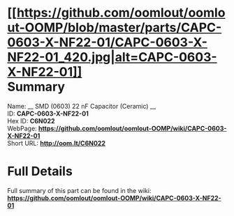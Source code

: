 
[[https://github.com/oomlout/oomlout-OOMP/blob/master/parts/CAPC-0603-X-NF22-01/CAPC-0603-X-NF22-01_420.jpg|alt=CAPC-0603-X-NF22-01]]     
Summary
=================
  
Name: __ SMD (0603) 22 nF Capacitor (Ceramic) __    
ID: __CAPC-0603-X-NF22-01__   
Hex ID: __C6N022__   
WebPage: __https://github.com/oomlout/oomlout-OOMP/wiki/CAPC-0603-X-NF22-01__   
Short URL: __http://oom.lt/C6N022__   

Full Details
==========================
Full summary of this part can be found in the wiki:   
__https://github.com/oomlout/oomlout-OOMP/wiki/CAPC-0603-X-NF22-01__    

